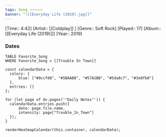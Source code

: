 ```yaml
---
tags: Song ⭐⭐⭐⭐⭐ 
banner: "![[Everyday Life (2019).jpg]]"
---
```

[Time:: 4:42]
[Artist:: [[Coldplay]] ]
[Genre:: Soft Rock]
[Played:: 17]
[Album:: [[Everyday Life (2019)]]]
[Year:: 2019]
### Dates
````dataview
TABLE Favorite_Song
WHERE Favorite_Song = [[Trouble In Town]]
````
  ```dataviewjs
const calendarData = { 
	colors: { 
		blue: ["#9ccfd8", "#5BAAB8", "#57A1BB", "#5da8c7", "#3e8fb0"] 
	}, 
	entries: [] 
}; 

for (let page of dv.pages('"Daily Notes"')) { 
	calendarData.entries.push({ 
		date: page.file.name, 
		intensity: page["Trouble_In_Town"]
	}); 
} 

renderHeatmapCalendar(this.container, calendarData);
```
